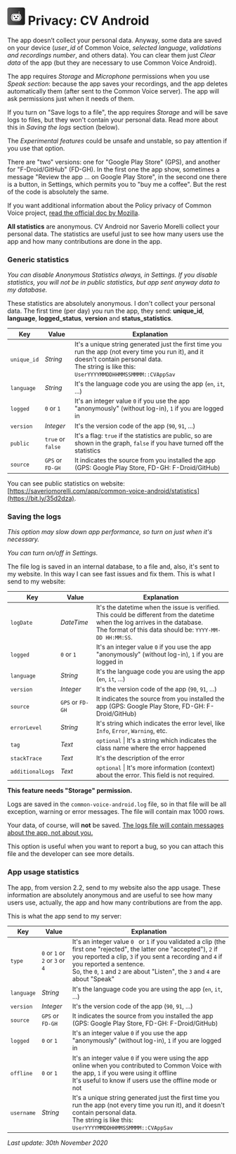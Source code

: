 

#  <img src="images/icon.png" width="40px" alt=""></img> Privacy: CV Android

The app doesn’t collect your personal data. Anyway, some data are saved on your device (*user_id* of Common Voice, *selected language*, *validations and recordings number*, and others data). You can clear them just *Clear data* of the app (but they are necessary to use Common Voice Android).

The app requires *Storage* and *Microphone* permissions when you use *Speak section*: because the app saves your recordings, and the app deletes automatically them (after sent to the Common Voice server). The app will ask permissions just when it needs of them.

If you turn on "Save logs to a file", the app requires *Storage* and will be save logs to files, but they won't contain your personal data. Read more about this in *Saving the logs* section (below).

The *Experimental features* could be unsafe and unstable, so pay attention if you use that option.

There are "two" versions: one for "Google Play Store" (GPS), and another for "F-Droid/GitHub" (FD-GH). In the first one the app show, sometimes a message "Review the app ... on Google Play Store", in the second one there is a button, in Settings, which permits you to "buy me a coffee". But the rest of the code is absolutely the same.

If you want additional information about the Policy privacy of Common Voice project, [read the official doc by Mozilla](https://commonvoice.mozilla.org/en/privacy).

**All statistics** are anonymous. CV Android nor Saverio Morelli collect your personal data. The statistics are useful just to see how many users use the app and how many contributions are done in the app.

### Generic statistics

*You can disable Anonymous Statistics always, in Settings. If you disable statistics, you will not be in public statistics, but app sent anyway data to my database.*

These statistics are absolutely anonymous. I don't collect your personal data. The first time (per day) you run the app, they send: **unique_id**, **language**, **logged_status**, **version** and **status_statistics**.

| Key         | Value             | Explanation                                                  |
| ----------- | ----------------- | ------------------------------------------------------------ |
| `unique_id` | *String*          | It's a unique string generated just the first time you run the app (not every time you run it), and it doesn't contain personal data.<br />The string is like this: `UserYYYYMMDDHHMMSSMMMM::CVAppSav` |
| `language`  | *String*          | It's the language code you are using the app (`en`, `it`, ...) |
| `logged`    | `0` or `1`        | It's an integer value `0` if you use the app "anonymously" (without log-in), `1` if you are logged in |
| `version`   | *Integer*         | It's the version code of the app (`90`, `91`, ...)           |
| `public`    | `true` or `false` | It's a flag: `true` if the statistics are public, so are shown in the graph, `false` if you have turned off the statistics |
| `source`    | `GPS` or `FD-GH`  | It indicates the source from you installed the app (GPS: Google Play Store, FD-GH: F-Droid/GitHub) |

You can see public statistics on website: [https://saveriomorelli.com/app/common-voice-android/statistics](https://bit.ly/35d2dza).

### Saving the logs

*This option may slow down app performance, so turn on just when it's necessary.*

*You can turn on/off in Settings.*

The file log is saved in an internal database, to a file and, also, it's sent to my website. In this way I can see fast issues and fix them. This is what I send to my website:

| Key              | Value            | Explanation                                                  |
| ---------------- | ---------------- | ------------------------------------------------------------ |
| `logDate`        | *DateTime*       | It's the datetime when the issue is verified. This could be different from the datetime when the log arrives in the database.<br/>The format of this data should be: `YYYY-MM-DD HH:MM:SS`. |
| `logged`         | `0` or `1`       | It's an integer value `0` if you use the app "anonymously" (without log-in), `1` if you are logged in |
| `language`       | *String*         | It's the language code you are using the app (`en`, `it`, ...) |
| `version`        | *Integer*        | It's the version code of the app (`90`, `91`, ...)           |
| `source`         | `GPS` or `FD-GH` | It indicates the source from you installed the app (GPS: Google Play Store, FD-GH: F-Droid/GitHub) |
| `errorLevel`     | *String*         | It's string which indicates the error level, like `Info`, `Error`, `Warning`, etc. |
| `tag`            | *Text*           | `optional` \| It's a string which indicates the class name where the error happened |
| `stackTrace`     | *Text*           | It's the description of the error                            |
| `additionalLogs` | *Text*           | `optional` \| It's more information (context) about the error. This field is not required. |

**This feature needs "Storage" permission.**

Logs are saved in the `common-voice-android.log` file, so in that file will be all exception, warning or error messages. The file will contain max 1000 rows.

Your data, of course, will **not** be saved. <u>The logs file will contain messages about the app, not about you.</u>

This option is useful when you want to report a bug, so you can attach this file and the developer can see more details.

### App usage statistics

The app, from version 2.2, send to my website also the app usage. These information are absolutely anonymous and are useful to see how many users use, actually, the app and how many contributions are from the app.

This is what the app send to my server:

| Key        | Value                           | Explanation                                                  |
| ---------- | ------------------------------- | ------------------------------------------------------------ |
| `type`     | `0` or `1` or `2` or `3` or `4` | It's an integer value `0 ` or `1` if you validated a clip (the first one "rejected", the latter one "accepted"), `2` if you reported a clip, `3` if you sent a recording and `4` if you reported a sentence.<br />So, the `0`, `1` and `2` are about "Listen", the `3` and `4` are about "Speak" |
| `language` | *String*                        | It's the language code you are using the app (`en`, `it`, ...) |
| `version`  | *Integer*                       | It's the version code of the app (`90`, `91`, ...)           |
| `source`   | `GPS` or `FD-GH`                | It indicates the source from you installed the app (GPS: Google Play Store, FD-GH: F-Droid/GitHub) |
| `logged`   | `0` or `1`                      | It's an integer value `0` if you use the app "anonymously" (without log-in), `1` if you are logged in |
| `offline`  | `0` or `1`                      | It's an integer value `0` if you were using the app online when you contributed to Common Voice with the app, `1` if you were using it offline<br />It's useful to know if users use the offline mode or not |
| `username` | *String*                        | It's a unique string generated just the first time you run the app (not every time you run it), and it doesn't contain personal data.<br />The string is like this: `UserYYYYMMDDHHMMSSMMMM::CVAppSav` |



*Last update: 30th November 2020*